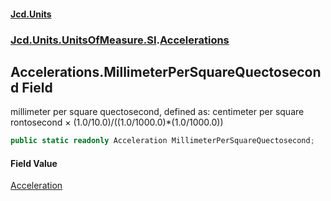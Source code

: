 #### [Jcd.Units](index.md 'index')
### [Jcd.Units.UnitsOfMeasure.SI](Jcd.Units.UnitsOfMeasure.SI.md 'Jcd.Units.UnitsOfMeasure.SI').[Accelerations](Accelerations.md 'Jcd.Units.UnitsOfMeasure.SI.Accelerations')

## Accelerations.MillimeterPerSquareQuectosecond Field

millimeter per square quectosecond, defined as: centimeter per square rontosecond × (1.0/10.0)/((1.0/1000.0)*(1.0/1000.0))

```csharp
public static readonly Acceleration MillimeterPerSquareQuectosecond;
```

#### Field Value
[Acceleration](Acceleration.md 'Jcd.Units.UnitTypes.Acceleration')